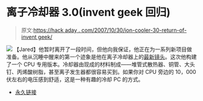 # 离子冷却器 3.0(invent geek 回归)

> 原文:[https://hack aday . com/2007/10/30/ion-cooler-30-return-of-invent geek/](https://hackaday.com/2007/10/30/ion-cooler-30-return-of-inventgeek/)

![](../Images/58aedfe83ba572cff8160cb7c608d488.png)
【Jared】他暂时离开了一段时间，但他向我保证，他正在为一系列新项目做准备。他从沉睡中醒来的第一个迹象是他在离子冷却器上的[最新镜头](http://inventgeek.com/Projects/IonCooler3/overview.aspx)。这次他构建了一个 CPU 专用版本。冷却器由现成的材料制成——堆管式散热器、铜管、大头钉、丙烯酸树脂，甚至离子发生器都很容易买到。如果你对 CPU 旁边的 10，000 伏左右的电压感到舒适，这是一种有趣的冷却 PC 的方式。

*   [永久链接](http://inventgeek.com/Projects/IonCooler3/overview.aspx)